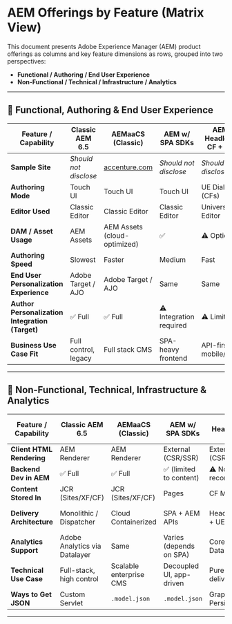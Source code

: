 # AEM Offerings by Feature (Matrix View)

This document presents Adobe Experience Manager (AEM) product offerings as columns and key feature dimensions as rows, grouped into two perspectives:

- **Functional / Authoring / End User Experience**
- **Non-Functional / Technical / Infrastructure / Analytics**

---

## 🧩 Functional, Authoring & End User Experience

| Feature / Capability                            | Classic AEM 6.5       | AEMaaCS (Classic)                          | AEM w/ SPA SDKs         | AEM Headless CF + UE  | UE with AEM Sites                                          | AEM UE + EDS                                                     | Docs with EDS                                            |
| ----------------------------------------------- | --------------------- | ------------------------------------------ | ----------------------- | --------------------- | ---------------------------------------------------------- | ---------------------------------------------------------------- | -------------------------------------------------------- |
| **Sample Site**                                 | *Should not disclose* | [accenture.com](https://www.accenture.com) | *Should not disclose*   | *Should not disclose* | [ue-remote-app.adobe.net](https://ue-remote-app.adobe.net) | [experienceleague.adobe.com](https://experienceleague.adobe.com) | [newsroom.accenture.com](https://newsroom.accenture.com) |
| **Authoring Mode**                              | Touch UI              | Touch UI                                   | Touch UI                | UE Dialogs (CFs)      | UE Dialogs                                                 | UE Dialogs                                                       | Word/Google Docs                                         |
| **Editor Used**                                 | Classic Editor        | Classic Editor                             | Classic Editor          | Universal Editor      | Universal Editor                                           | Universal Editor                                                 | Docs Editor + Sidekick                                   |
| **DAM / Asset Usage**                           | AEM Assets            | AEM Assets (cloud-optimized)               | ✅                       | ⚠️ Optional           | ✅                                                          | ✅                                                                | ❌                                                        |
| **Authoring Speed**                             | Slowest               | Faster                                     | Medium                  | Fast                  | Fast                                                       | Fastest                                                          | Fastest                                                  |
| **End User Personalization Experience**         | Adobe Target / AJO    | Adobe Target / AJO                         | Same                    | Same                  | Same                                                       | UE-aware personalization                                         | ❌                                                        |
| **Author Personalization Integration (Target)** | ✅ Full                | ✅ Full                                     | ⚠️ Integration required | ⚠️ Limited            | ✅ Supported                                                | ✅ UE-aware                                                       | ❌                                                        |
| **Business Use Case Fit**                       | Full control, legacy  | Full stack CMS                             | SPA-heavy frontend      | API-first, mobile/web | Modern Sites Authoring                                     | High-performance Sites                                           | Editorial/Newsrooms                                      |

---

## 🔧 Non-Functional, Technical, Infrastructure & Analytics

| Feature / Capability         | Classic AEM 6.5               | AEMaaCS (Classic)            | AEM w/ SPA SDKs               | AEM Headless CF + UE          | UE with AEM Sites                 | AEM UE + EDS                   | Docs with EDS                        |
|-----------------------------|-------------------------------|------------------------------|-------------------------------|-------------------------------|----------------------------------|-------------------------------|------------------------------------|
| **Client HTML Rendering**   | AEM Renderer                  | AEM Renderer                 | External (CSR/SSR)            | External (CSR/SSR)            | .model.json                      | EDS Runtime                   | EDS Runtime                        |
| **Backend Dev in AEM**      | ✅ Full                        | ✅ Full                      | ✅ (limited to content)        | ⚠️ Not recommended             | ⚠️ Partial                       | ❌                             | ❌                                  |
| **Content Stored In**       | JCR (Sites/XF/CF)             | JCR (Sites/XF/CF)            | Pages                         | CF Models                      | Pages                            | Pages                         | Docs (GDocs/SharePoint)            |
| **Delivery Architecture**   | Monolithic / Dispatcher       | Cloud Containerized          | SPA + AEM APIs                | Headless API + UE             | AEM Sites + decorate.js          | AEM Sites + decorate.js      | Markdown → HTML + decorate.js      |
| **Analytics Support**       | Adobe Analytics via Datalayer | Same                         | Varies (depends on SPA)       | Core Datalayer (CF)           | UE-aware Datalayer               | Datalayer + decorate.js      | Static tags (manual or build-time) |
| **Technical Use Case**      | Full-stack, high control      | Scalable enterprise CMS      | Decoupled UI, app-driven      | Pure headless delivery        | Editable sites with .model.json | Edge-performant hybrid       | Doc-driven publishing with no CMS  |
| **Ways to Get JSON**        | Custom Servlet                | `.model.json`                | `.model.json`                 | GraphQL + Persisted           | `.model.json`                    | ❌                             | ❌                                  |

---
